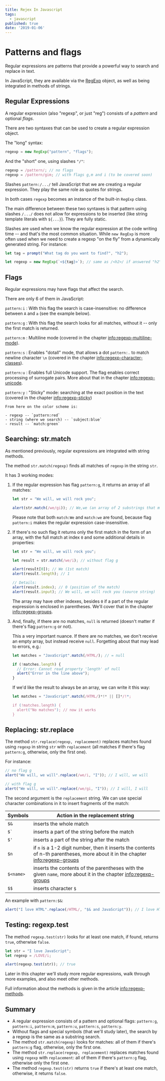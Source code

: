 ```yaml
---
title: Rejex In Javascript
tags:
  - javascript
published: true
date: '2019-01-06'
---
```

# Patterns and flags

Regular expressions are patterns that provide a powerful way to search and replace in text.

In JavaScript, they are available via the [RegExp](mdn:js/RegExp) object, as well as being integrated in methods of strings.

## Regular Expressions

A regular expression (also "regexp", or just "reg") consists of a _pattern_ and optional _flags_.

There are two syntaxes that can be used to create a regular expression object.

The "long" syntax:

```js
regexp = new RegExp("pattern", "flags");
```

And the "short" one, using slashes `"/"`:

```js
regexp = /pattern/; // no flags
regexp = /pattern/gim; // with flags g,m and i (to be covered soon)
```

Slashes `pattern:/.../` tell JavaScript that we are creating a regular expression. They play the same role as quotes for strings.

In both cases `regexp` becomes an instance of the built-in `RegExp` class.

The main difference between these two syntaxes is that pattern using slashes `/.../` does not allow for expressions to be inserted (like string template literals with `${...}`). They are fully static.

Slashes are used when we know the regular expression at the code writing time -- and that's the most common situation. While `new RegExp` is more often used when we need to create a regexp "on the fly" from a dynamically generated string. For instance:

```js
let tag = prompt("What tag do you want to find?", "h2");

let regexp = new RegExp(`<${tag}>`); // same as /<h2>/ if answered "h2" in the prompt above
```

## Flags

Regular expressions may have flags that affect the search.

There are only 6 of them in JavaScript:

`pattern:i`
: With this flag the search is case-insensitive: no difference between `A` and `a` (see the example below).

`pattern:g`
: With this flag the search looks for all matches, without it -- only the first match is returned.

`pattern:m`
: Multiline mode (covered in the chapter <info:regexp-multiline-mode>).

`pattern:s`
: Enables "dotall" mode, that allows a dot `pattern:.` to match newline character `\n` (covered in the chapter <info:regexp-character-classes>).

`pattern:u`
: Enables full Unicode support. The flag enables correct processing of surrogate pairs. More about that in the chapter <info:regexp-unicode>.

`pattern:y`
: "Sticky" mode: searching at the exact position in the text (covered in the chapter <info:regexp-sticky>)

```smart header="Colors"
From here on the color scheme is:

- regexp -- `pattern:red`
- string (where we search) -- `subject:blue`
- result -- `match:green`
```

## Searching: str.match

As mentioned previously, regular expressions are integrated with string methods.

The method `str.match(regexp)` finds all matches of `regexp` in the string `str`.

It has 3 working modes:

1. If the regular expression has flag `pattern:g`, it returns an array of all matches:

   ```js run
   let str = "We will, we will rock you";

   alert(str.match(/we/gi)); // We,we (an array of 2 substrings that match)
   ```

   Please note that both `match:We` and `match:we` are found, because flag `pattern:i` makes the regular expression case-insensitive.

2. If there's no such flag it returns only the first match in the form of an array, with the full match at index `0` and some additional details in properties:

   ```js run
   let str = "We will, we will rock you";

   let result = str.match(/we/i); // without flag g

   alert(result[0]); // We (1st match)
   alert(result.length); // 1

   // Details:
   alert(result.index); // 0 (position of the match)
   alert(result.input); // We will, we will rock you (source string)
   ```

   The array may have other indexes, besides `0` if a part of the regular expression is enclosed in parentheses. We'll cover that in the chapter <info:regexp-groups>.

3. And, finally, if there are no matches, `null` is returned (doesn't matter if there's flag `pattern:g` or not).

   This a very important nuance. If there are no matches, we don't receive an empty array, but instead receive `null`. Forgetting about that may lead to errors, e.g.:

   ```js run
   let matches = "JavaScript".match(/HTML/); // = null

   if (!matches.length) {
     // Error: Cannot read property 'length' of null
     alert("Error in the line above");
   }
   ```

   If we'd like the result to always be an array, we can write it this way:

   ```js run
   let matches = "JavaScript".match(/HTML/)*!* || []*/!*;

   if (!matches.length) {
     alert("No matches"); // now it works
   }
   ```

## Replacing: str.replace

The method `str.replace(regexp, replacement)` replaces matches found using `regexp` in string `str` with `replacement` (all matches if there's flag `pattern:g`, otherwise, only the first one).

For instance:

```js run
// no flag g
alert("We will, we will".replace(/we/i, "I")); // I will, we will

// with flag g
alert("We will, we will".replace(/we/gi, "I")); // I will, I will
```

The second argument is the `replacement` string. We can use special character combinations in it to insert fragments of the match:

| Symbols              | Action in the replacement string                                                                                                  |
| -------------------- | --------------------------------------------------------------------------------------------------------------------------------- |
| `$&`                 | inserts the whole match                                                                                                           |
| <code>$&#096;</code> | inserts a part of the string before the match                                                                                     |
| `$'`                 | inserts a part of the string after the match                                                                                      |
| `$n`                 | if `n` is a 1-2 digit number, then it inserts the contents of n-th parentheses, more about it in the chapter <info:regexp-groups> |
| `$<name>`            | inserts the contents of the parentheses with the given `name`, more about it in the chapter <info:regexp-groups>                  |
| `$$`                 | inserts character `$`                                                                                                             |

An example with `pattern:$&`:

```js run
alert("I love HTML".replace(/HTML/, "$& and JavaScript")); // I love HTML and JavaScript
```

## Testing: regexp.test

The method `regexp.test(str)` looks for at least one match, if found, returns `true`, otherwise `false`.

```js run
let str = "I love JavaScript";
let regexp = /LOVE/i;

alert(regexp.test(str)); // true
```

Later in this chapter we'll study more regular expressions, walk through more examples, and also meet other methods.

Full information about the methods is given in the article <info:regexp-methods>.

## Summary

- A regular expression consists of a pattern and optional flags: `pattern:g`, `pattern:i`, `pattern:m`, `pattern:u`, `pattern:s`, `pattern:y`.
- Without flags and special symbols (that we'll study later), the search by a regexp is the same as a substring search.
- The method `str.match(regexp)` looks for matches: all of them if there's `pattern:g` flag, otherwise, only the first one.
- The method `str.replace(regexp, replacement)` replaces matches found using `regexp` with `replacement`: all of them if there's `pattern:g` flag, otherwise only the first one.
- The method `regexp.test(str)` returns `true` if there's at least one match, otherwise, it returns `false`.

